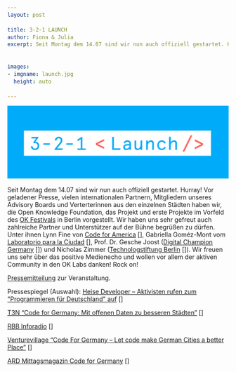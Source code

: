 ```yaml
---
layout: post

title: 3-2-1 LAUNCH
author: Fiona & Julia
excerpt: Seit Montag dem 14.07 sind wir nun auch offiziell gestartet. Hurray! 


images:
- imgname: launch.jpg
  height: auto

---
```


![launch](/assets/blog/launch.jpg)

Seit Montag dem 14.07 sind wir nun auch offiziell gestartet. Hurray! 
Vor geladener Presse, vielen internationalen Partnern, Mitgliedern unseres Advisory Boards und Verterterinnen aus den einzelnen Städten haben wir, die Open Knowledge Foundation, das Projekt und erste Projekte im Vorfeld des [OK Festivals] in Berlin vorgestellt. Wir haben uns sehr gefreut auch zahlreiche Partner und Unterstützer auf der Bühne begrüßen zu dürfen. Unter ihnen Lynn Fine von [Code for America] [], Gabriella Goméz-Mont vom [Laboratorio para la Ciudad] [], Prof. Dr. Gesche Joost ([Digital Champion Germany] []) und Nicholas Zimmer ([Technologstiftung Berlin] []).
Wir freuen uns sehr über das positive Medienecho und wollen vor allem der aktiven Community in den OK Labs danken! Rock on!



[Pressemitteilung][] zur Veranstaltung.

Pressespiegel (Auswahl):
[Heise Developer – Aktivisten rufen zum "Programmieren für Deutschland" auf] [] 

[T3N “Code for Germany: Mit offenen Daten zu besseren Städten”] []

[RBB Inforadio] []

[Venturevillage “Code For Germany – Let code make German Cities a better Place”] []

[ARD Mittagsmagazin Code for Germany] []


[Pressemitteilung]: http://us5.campaign-archive2.com/?u=929f1e07936386d34833e20d1&id=c6b9c30dd9&e=[UNIQID]
[Heise Developer – Aktivisten rufen zum "Programmieren für Deutschland" auf]: http://www.heise.de/developer/meldung/Aktivisten-rufen-zum-Programmieren-fuer-Deutschland-auf-2260561.html
[T3N “Code for Germany: Mit offenen Daten zu besseren Städten”]: http://t3n.de/news/code-germany-open-data-civic-tech-557030/
[RBB Inforadio]: http://www.inforadio.de/programm/schema/sendungen/netzfischeer/201407/code-for-germany.html
[Venturevillage “Code For Germany – Let code make German Cities a better Place”]: http://venturevillage.eu/code-for-germany-let-code-make-german-cities-a-better-place
[ARD Mittagsmagazin Code for Germany]: http://www.ardmediathek.de/tv/Mittagsmagazin/Code-for-Germany/Das-Erste/Video?documentId=22418702&bcastId=314636
[Code for America]: http://codeforamerica.org/
[Laboratorio para la Ciudad]: http://labplc.mx/
[Digital Champion Germany]: http://ec.europa.eu/digital-agenda/en/digital-champions
[Technologstiftung Berlin]: http://www.tsb-berlin.de/
[OK Festivals]: http://2014.okfestival.org/




